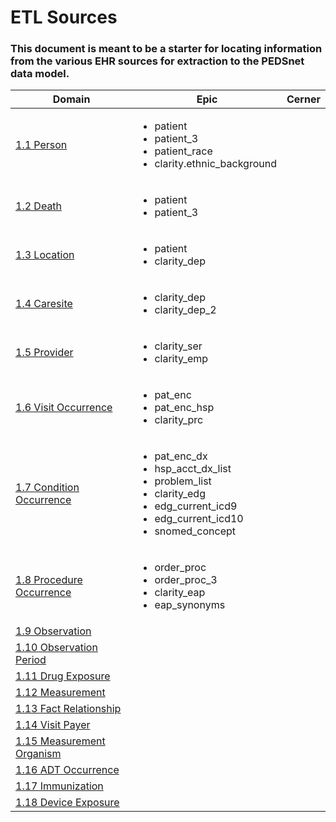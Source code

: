 # ETL Sources

### This document is meant to be a starter for locating information from the various EHR sources for extraction to the PEDSnet data model.


Domain| Epic | Cerner
---|---|---
[1.1 Person](Pedsnet_CDM_ETL_Conventions.md#11-person-1)|<ul><li>patient</li><li>patient_3</li><li>patient_race</li><li>clarity.ethnic_background</li></ul>|
[1.2 Death](Pedsnet_CDM_ETL_Conventions.md#12-death-1)|<ul><li>patient</li><li>patient_3</li></ul>|
[1.3 Location](Pedsnet_CDM_ETL_Conventions.md#13-location-1)|<ul><li>patient</li><li>clarity_dep</li></ul>|
[1.4 Caresite](Pedsnet_CDM_ETL_Conventions.md#14-care_site)|<ul><li>clarity_dep</li><li>clarity_dep_2</li></ul>|
[1.5 Provider](Pedsnet_CDM_ETL_Conventions.md#15-provider-1)|<ul><li>clarity_ser</li><li>clarity_emp</li></ul>|
[1.6 Visit Occurrence ](Pedsnet_CDM_ETL_Conventions.md#16-visit_occurrence)|<ul><li>pat_enc</li><li>pat_enc_hsp</li><li>clarity_prc</li></ul>|
[1.7 Condition Occurrence](Pedsnet_CDM_ETL_Conventions.md#17-condition_occurrence)|<ul><li>pat_enc_dx</li><li>hsp_acct_dx_list</li><li>problem_list</li><li>clarity_edg</li><li>edg_current_icd9</li><li>edg_current_icd10</li><li>snomed_concept</li></ul>|
[1.8 Procedure Occurrence](Pedsnet_CDM_ETL_Conventions.md#18-procedure_occurrence)|<ul><li>order_proc</li><li>order_proc_3</li><li>clarity_eap</li><li>eap_synonyms</li></ul>|
[1.9 Observation](Pedsnet_CDM_ETL_Conventions.md#19-observation-1)||
[1.10 Observation Period](Pedsnet_CDM_ETL_Conventions.md#110-observation-period-1)||
[1.11 Drug Exposure](Pedsnet_CDM_ETL_Conventions.md#111-drug-exposure-1)||
[1.12 Measurement](Pedsnet_CDM_ETL_Conventions.md#112-measurement-1)||
[1.13 Fact Relationship](Pedsnet_CDM_ETL_Conventions.md#113-fact-relationship-1)||
[1.14 Visit Payer](Pedsnet_CDM_ETL_Conventions.md#114-visit_payer)||
[1.15 Measurement Organism](Pedsnet_CDM_ETL_Conventions.md#115-measurement_organism)||
[1.16 ADT Occurrence](Pedsnet_CDM_ETL_Conventions.md#116-adt_occurrence)||
[1.17 Immunization](Pedsnet_CDM_ETL_Conventions.md#117-immunization-1)||
[1.18 Device Exposure](Pedsnet_CDM_ETL_Conventions.md#118-device_exposure)||
